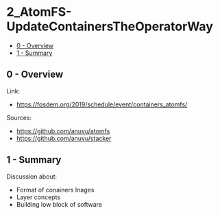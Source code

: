 # 2_AtomFS-UpdateContainersTheOperatorWay

<!-- MarkdownTOC -->

- [0 - Overview](#0---overview)
- [1 - Summary](#1---summary)

<!-- /MarkdownTOC -->



## 0 - Overview

Link:
- https://fosdem.org/2019/schedule/event/containers_atomfs/

Sources:
- https://github.com/anuvu/atomfs
- https://github.com/anuvu/stacker



## 1 - Summary

Discussion about:
* Format of conainers Inages
* Layer concepts
* Building low block of software


